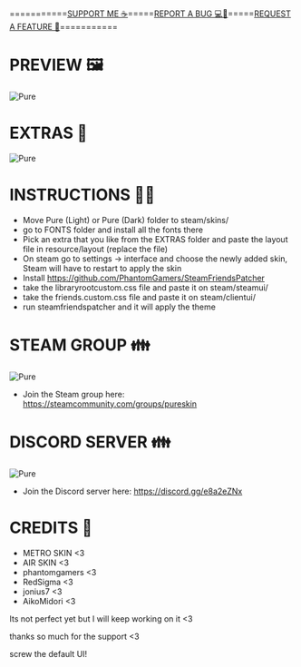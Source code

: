 ===========[SUPPORT ME ☕](https://www.patreon.com/puresteamskin)=====[REPORT A BUG 💻🐛](https://github.com/Snudgee/Pure/issues)=====[REQUEST A FEATURE 🤔](https://github.com/Snudgee/Pure/issues)===========


# PREVIEW 🖼
![Pure](https://media.giphy.com/media/P7UAC7b1uGN7p8Vase/giphy.gif)

# EXTRAS 🎈
![Pure](https://media.giphy.com/media/LpmuNBVvoJLZA7tHOy/giphy.gif)

# INSTRUCTIONS 👨‍🏫
* Move Pure (Light) or Pure (Dark) folder to steam/skins/
* go to FONTS folder and install all the fonts there
* Pick an extra that you like from the EXTRAS folder and paste the layout file in resource/layout (replace the file)
* On steam go to settings -> interface and choose the newly added skin, Steam will have to restart to apply the skin
* Install https://github.com/PhantomGamers/SteamFriendsPatcher 
* take the libraryrootcustom.css file and paste it on steam/steamui/
* take the friends.custom.css file and paste it on steam/clientui/
* run steamfriendspatcher and it will apply the theme

# STEAM GROUP 👪
![Pure](https://i.imgur.com/RTWjQL6.png)

* Join the Steam group here: https://steamcommunity.com/groups/pureskin

# DISCORD SERVER 👪
![Pure](https://i.imgur.com/kCxL1Bi.png)

* Join the Discord server here: https://discord.gg/e8a2eZNx

# CREDITS 💖
* METRO SKIN <3
* AIR SKIN <3
* phantomgamers <3
* RedSigma <3
* jonius7 <3
* AikoMidori <3

Its not perfect yet but I will keep working on it <3

thanks so much for the support <3

screw the default UI!

